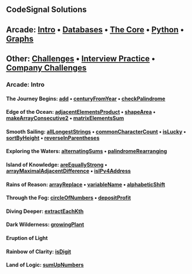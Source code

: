 ## CodeSignal Solutions

## Arcade: [Intro](#Arcade-Intro) • [Databases](#Arcade-Intro) • [The Core](#Arcade-Intro) • [Python](#Arcade-Intro) • [Graphs](#Arcade-Intro)

## Other: [Challenges](#Arcade-Intro) • [Interview Practice](#Arcade-Intro) • [Company Challenges](#Arcade-Intro)

### Arcade: Intro

#### The Journey Begins: [add](https://github.com/ekaterinakuzmina/CodeSignal-solutions/blob/master/Arcade/Intro/1.add.py) • [centuryFromYear](https://github.com/ekaterinakuzmina/CodeSignal-solutions/blob/master/Arcade/Intro/2.centuryFromYear.py) • [checkPalindrome](https://github.com/ekaterinakuzmina/CodeSignal-solutions/blob/master/Arcade/Intro/3.checkPalindrome.py)

#### Edge of the Ocean: [adjacentElementsProduct](https://github.com/ekaterinakuzmina/CodeSignal-solutions/blob/master/Arcade/Intro/4.adjacentElementsProduct.py) • [shapeArea](https://github.com/ekaterinakuzmina/CodeSignal-solutions/blob/master/Arcade/Intro/5.shapeArea.py) • [makeArrayConsecutive2](https://github.com/ekaterinakuzmina/CodeSignal-solutions/blob/master/Arcade/Intro/6.makeArrayConsecutive2.py) • [matrixElementsSum](https://github.com/ekaterinakuzmina/CodeSignal-solutions/blob/master/Arcade/Intro/8.matrixElementsSum.py)

#### Smooth Sailing: [allLongestStrings](https://github.com/ekaterinakuzmina/CodeSignal-solutions/blob/master/Arcade/Intro/9.allLongestStrings.py) • [commonCharacterCount](https://github.com/ekaterinakuzmina/CodeSignal-solutions/blob/master/Arcade/Intro/10.commonCharacterCount.py) • [isLucky](https://github.com/ekaterinakuzmina/CodeSignal-solutions/blob/master/Arcade/Intro/11.isLucky.py) • [sortByHeight](https://github.com/ekaterinakuzmina/CodeSignal-solutions/blob/master/Arcade/Intro/sortByHeight.py) • [reverseInParentheses](https://github.com/ekaterinakuzmina/CodeSignal-solutions/blob/master/Arcade/Intro/reverseInParentheses.py)

#### Exploring the Waters: [alternatingSums](https://github.com/ekaterinakuzmina/CodeSignal-solutions/blob/master/Arcade/Intro/alternatingSums.py) • [palindromeRearranging](https://github.com/ekaterinakuzmina/CodeSignal-solutions/blob/master/Arcade/Intro/palindromeRearranging.py)

#### Island of Knowledge: [areEquallyStrong](https://github.com/ekaterinakuzmina/CodeSignal-solutions/blob/master/Arcade/Intro/areEquallyStrong.py) • [arrayMaximalAdjacentDifference](https://github.com/ekaterinakuzmina/CodeSignal-solutions/blob/master/Arcade/Intro/arrayMaximalAdjacentDifference.py) • [isIPv4Address](https://github.com/ekaterinakuzmina/CodeSignal-solutions/blob/master/Arcade/Intro/isIPv4Address.py)

#### Rains of Reason: [arrayReplace](https://github.com/ekaterinakuzmina/CodeSignal-solutions/blob/master/Arcade/Intro/arrayReplace.py) • [variableName](https://github.com/ekaterinakuzmina/CodeSignal-solutions/blob/master/Arcade/Intro/variableName.py) • [alphabeticShift](https://github.com/ekaterinakuzmina/CodeSignal-solutions/blob/master/Arcade/Intro/alphabeticShift.py)

#### Through the Fog: [circleOfNumbers](https://github.com/ekaterinakuzmina/CodeSignal-solutions/blob/master/Arcade/Intro/30.circleOfNumbers.py)  • [depositProfit](https://github.com/ekaterinakuzmina/CodeSignal-solutions/blob/master/Arcade/Intro/31.depositProfit.py)

#### Diving Deeper: [extractEachKth](https://github.com/ekaterinakuzmina/CodeSignal-solutions/blob/master/Arcade/Intro/extractEachKth.py)

#### Dark Wilderness: [growingPlant](https://github.com/ekaterinakuzmina/CodeSignal-solutions/blob/master/Arcade/Intro/growingPlant.py)
 
#### Eruption of Light

#### Rainbow of Clarity: [isDigit](https://github.com/ekaterinakuzmina/CodeSignal-solutions/blob/master/Arcade/Intro/48.isDigit.py)

#### Land of Logic: [sumUpNumbers](https://github.com/ekaterinakuzmina/CodeSignal-solutions/blob/master/Arcade/Intro/54.sumUpNumbers.py) 
